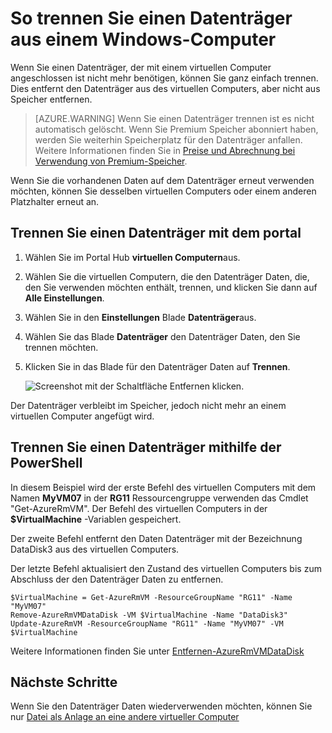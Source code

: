 <properties
    pageTitle="Trennen eines Windows virtuellen Computers einen Datenträger | Microsoft Azure"
    description="Erfahren Sie, einen Datenträger anhand eines virtuellen Computers in das Modell zur Bereitstellung von Ressourcenmanager mit Azure trennen."
    services="virtual-machines-windows"
    documentationCenter=""
    authors="cynthn"
    manager="timlt"
    editor=""
    tags="azure-service-management"/>

<tags
    ms.service="virtual-machines-windows"
    ms.workload="infrastructure-services"
    ms.tgt_pltfrm="vm-windows"
    ms.devlang="na"
    ms.topic="article"
    ms.date="09/27/2016"
    ms.author="cynthn"/>



# <a name="how-to-detach-a-data-disk-from-a-windows-virtual-machine"></a>So trennen Sie einen Datenträger aus einem Windows-Computer


Wenn Sie einen Datenträger, der mit einem virtuellen Computer angeschlossen ist nicht mehr benötigen, können Sie ganz einfach trennen. Dies entfernt den Datenträger aus des virtuellen Computers, aber nicht aus Speicher entfernen. 

> [AZURE.WARNING] Wenn Sie einen Datenträger trennen ist es nicht automatisch gelöscht. Wenn Sie Premium Speicher abonniert haben, werden Sie weiterhin Speicherplatz für den Datenträger anfallen. Weitere Informationen finden Sie in [Preise und Abrechnung bei Verwendung von Premium-Speicher](../storage/storage-premium-storage.md#pricing-and-billing). 

Wenn Sie die vorhandenen Daten auf dem Datenträger erneut verwenden möchten, können Sie desselben virtuellen Computers oder einem anderen Platzhalter erneut an.  


## <a name="detach-a-data-disk-using-the-portal"></a>Trennen Sie einen Datenträger mit dem portal

1. Wählen Sie im Portal Hub **virtuellen Computern**aus.

2. Wählen Sie die virtuellen Computern, die den Datenträger Daten, die, den Sie verwenden möchten enthält, trennen, und klicken Sie dann auf **Alle Einstellungen**.

3. Wählen Sie in den **Einstellungen** Blade **Datenträger**aus.

4. Wählen Sie das Blade **Datenträger** den Datenträger Daten, den Sie trennen möchten.

5. Klicken Sie in das Blade für den Datenträger Daten auf **Trennen**.


    ![Screenshot mit der Schaltfläche Entfernen klicken.](./media/virtual-machines-windows-detach-disk/detach-disk.png)

Der Datenträger verbleibt im Speicher, jedoch nicht mehr an einem virtuellen Computer angefügt wird.


## <a name="detach-a-data-disk-using-powershell"></a>Trennen Sie einen Datenträger mithilfe der PowerShell

In diesem Beispiel wird der erste Befehl des virtuellen Computers mit dem Namen **MyVM07** in der **RG11** Ressourcengruppe verwenden das Cmdlet "Get-AzureRmVM". Der Befehl des virtuellen Computers in der **$VirtualMachine** -Variablen gespeichert. 

Der zweite Befehl entfernt den Daten Datenträger mit der Bezeichnung DataDisk3 aus des virtuellen Computers. 

Der letzte Befehl aktualisiert den Zustand des virtuellen Computers bis zum Abschluss der den Datenträger Daten zu entfernen.

    $VirtualMachine = Get-AzureRmVM -ResourceGroupName "RG11" -Name "MyVM07" 
    Remove-AzureRmVMDataDisk -VM $VirtualMachine -Name "DataDisk3"
    Update-AzureRmVM -ResourceGroupName "RG11" -Name "MyVM07" -VM $VirtualMachine


Weitere Informationen finden Sie unter [Entfernen-AzureRmVMDataDisk](https://msdn.microsoft.com/library/mt603614.aspx)

## <a name="next-steps"></a>Nächste Schritte

Wenn Sie den Datenträger Daten wiederverwenden möchten, können Sie nur [Datei als Anlage an eine andere virtueller Computer](virtual-machines-windows-attach-disk-portal.md)

